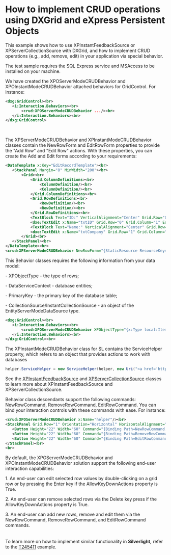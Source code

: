 # How to implement CRUD operations using DXGrid and eXpress Persistent Objects


<p>This example shows how to use XPInstantFeedbackSource or XPServerCollectionSource with DXGrid, and how to implement CRUD operations (e.g., add, remove, edit) in your application via special behavior.</p>
<p>The test sample requires the SQL Express service and MSAccess to be installed on your machine.</p>
<p>We have created the XPOServerModeCRUDBehavior and XPOInstantModeCRUDBehavior attached behaviors for GridControl. For instance:</p>


```xml
<dxg:GridControl><br>
   <i:Interaction.Behaviors><br>
       <crud:XPOServerModeCRUDBehavior .../><br>
   </i:Interaction.Behaviors><br>
</dxg:GridControl>
```


<p> </p>
<p>The XPServerModeCRUDBehavior and XPInstantModeCRUDBehavior classes contain the NewRowForm and EditRowForm properties to provide the "Add Row" and "Edit Row" actions. With these properties, you can create the Add and Edit forms according to your requirements:</p>


```xml
<DataTemplate x:Key="EditRecordTemplate"><br>
   <StackPanel Margin="8" MinWidth="200"><br>
       <Grid><br>
           <Grid.ColumnDefinitions><br>
               <ColumnDefinition/><br>
               <ColumnDefinition/><br>
           </Grid.ColumnDefinitions><br>
           <Grid.RowDefinitions><br>
               <RowDefinition/><br>
               <RowDefinition/><br>
           </Grid.RowDefinitions><br>
           <TextBlock Text="ID:" VerticalAlignment="Center" Grid.Row="0" Grid.Column="0" Margin="0,0,6,4" /><br>
           <dxe:TextEdit x:Name="txtID" Grid.Row="0" Grid.Column="1" EditValue="{Binding Path=Id, Mode=TwoWay}" Margin="0,0,0,4" /><br>
           <TextBlock Text="Name:" VerticalAlignment="Center" Grid.Row="1" Grid.Column="0" Margin="0,0,6,4" /><br>
           <dxe:TextEdit x:Name="txtCompany" Grid.Row="1" Grid.Column="1" EditValue="{Binding Path=Name, Mode=TwoWay}" Margin="0,0,0,4" /><br>
       </Grid><br>
   </StackPanel><br>
</DataTemplate><br>
<crud:XPServerModeCRUDBehavior NewRowForm="{StaticResource ResourceKey=EditRecordTemplate}" EditRowForm="{StaticResource ResourceKey=EditRecordTemplate}"/> <br>

```


<p>This Behavior classes requires the following information from your data model:</p>
<p>- XPObjectType - the type of rows;</p>
<p>- DataServiceContext - database entities;</p>
<p>- PrimaryKey - the primary key of the database table;</p>
<p>- CollectionSource/InstantCollectionSource - an object of the EntityServerModeDataSource type.</p>


```xml
<dxg:GridControl><br>
   <i:Interaction.Behaviors><br>
       <crud:XPOServerModeCRUDBehavior XPObjectType="{x:Type local:Items}" CollectionSource="{Binding Collection}" PrimaryKey="Id"/><br>
   </i:Interaction.Behaviors><br>
</dxg:GridControl><br>

```


<p>The XPInstantModeCRUDBehavior class for SL contains the ServiceHelper property, which refers to an object that provides actions to work with databases</p>


```cs
helper.ServiceHelper = new ServiceHelper(helper, new Uri("<a href='http://localhost'>http://localhost</a>:54177/WcfDataService.svc/"));<br>

```


<p>See the <a href="http://documentation.devexpress.com/#XPO/clsDevExpressXpoXPInstantFeedbackSourcetopic"><u>XPInstantFeedbackSource</u></a> and <a href="http://documentation.devexpress.com/#XPO/clsDevExpressXpoXPServerCollectionSourcetopic"><u>XPServerCollectionSource</u></a> classes to learn more about XPInstantFeedbackSource and XPServerCollectionSource.</p>
<p>Behavior class descendants support the following commands: NewRowCommand, RemoveRowCommand, EditRowCommand. You can bind your interaction controls with these commands with ease. For instance:</p>


```xml
<crud:XPOServerModeCRUDBehavior x:Name="helper"/><br>
<StackPanel Grid.Row="1" Orientation="Horizontal" HorizontalAlignment="Center"><br>
   <Button Height="22" Width="60" Command="{Binding Path=NewRowCommand, ElementName=helper}">Add</Button><br>
   <Button Height="22" Width="60" Command="{Binding Path=RemoveRowCommand, ElementName=helper}" Margin="6,0,6,0">Remove</Button><br>
   <Button Height="22" Width="60" Command="{Binding Path=EditRowCommand, ElementName=helper}">Edit</Button><br>
</StackPanel><br>
<br>
```


<p>By default, the XPOServerModeCRUDBehavior and XPOInstantModeCRUDBehavior solution support the following end-user interaction capabilities:</p>
<p>1. An end-user can edit selected row values by double-clicking on a grid row or by pressing the Enter key if the AllowKeyDownActions property is True.</p>
<p>2. An end-user can remove selected rows via the Delete key press if the AllowKeyDownActions property is True.</p>
<p>3. An end-user can add new rows, remove and edit them via the NewRowCommand, RemoveRowCommand, and EditRowCommand commands.<br /><br /><br />To learn more on how to implement similar functionality in <strong>Silverlight,</strong> refer to the <a href="https://www.devexpress.com/Support/Center/p/T245411">T245411</a> example.</p>

<br/>


